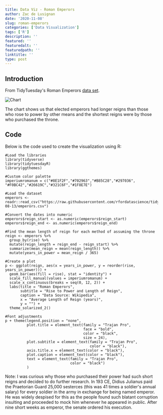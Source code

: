 ```yaml
---
title: Data Viz - Roman Emperors
author: Zac de Lusignan
date: '2020-11-08'
slug: roman-emperors
categories: ['Data Visualization']
tags: ['R']
description: ''
featured: ''
featuredalt: ''
featuredpath: ''
linktitle: ''
type: post
---
```


## Introduction

From TidyTuesday's Roman Emperors [data set](https://github.com/rfordatascience/tidytuesday/tree/master/data/2019/2019-08-13).

![Chart](/img/main/emperors.png)

The chart shows us that elected emperors had longer reigns than those who rose to power by other means and the shortest reigns were by those who purchased the throne.

## Code

Below is the code used to create the visualization using R:

````
#Load the libraries
library(tidyverse)
library(tidytuesdayR)
library(ggthemes)

#Custom color palette
imperiumromanum = c("#8E1F2F","#702963","#B85C28","#297036", "#F0BC42","#26619C","#321C6F","#1F8E7E")

#Load the dataset
emperors <- readr::read_csv("https://raw.githubusercontent.com/rfordatascience/tidytuesday/master/data/2019/2019-08-13/emperors.csv")

#Convert the dates into numeric
emperors$reign_start <- as.numeric(emperors$reign_start)
emperors$reign_end <- as.numeric(emperors$reign_end)

#Find the mean length of reign for each method of assuming the throne
reign <- emperors %>%
  group_by(rise) %>%
  mutate(reign_length = reign_end - reign_start) %>%
  summarize(mean_reign = mean(reign_length)) %>%
  mutate(years_in_power = mean_reign / 365)

#Create a plot
p <- ggplot(reign, aes(x = years_in_power, y = reorder(rise, years_in_power))) +
  geom_bar(aes(fill = rise), stat = "identity") +
  scale_fill_manual(values = imperiumromanum) +
  scale_x_continuous(breaks = seq(0, 12, 2)) +
  labs(title = "Roman Emperors",
       subtitle = "Rise to Power and Length of Reign",
       caption = "Data Source: Wikipedia",
       x = "Average Length of Reign (years)",
       y = "") +
  theme_solarized_2()

#Font adjustments
p + theme(legend.position = "none",
          plot.title = element_text(family = "Trajan Pro",
                                    face = "bold",
                                    color = "black",
                                    size = 24),
          plot.subtitle = element_text(family = "Trajan Pro",
                                       color = "black"),
          axis.title.x = element_text(color = "black"),
          plot.caption = element_text(color = "black"),
          text = element_text(family = "Trajan Pro",
                              color = "black")
          )
````

Note: I was curious why those who purchased their power had such short reigns and decided to do further research. In 193 CE, Didius Julianus paid the Praetorian Guard 25,000 sesterces (this was 41 times a soldier's annual salary) for every soldier in the army in exchange for being named emperor. He was widely despised for this as the people found such blatant corruption insulting and proceeded to mock him whenever he appeared in public. After nine short weeks as emperor, the senate ordered his execution.
